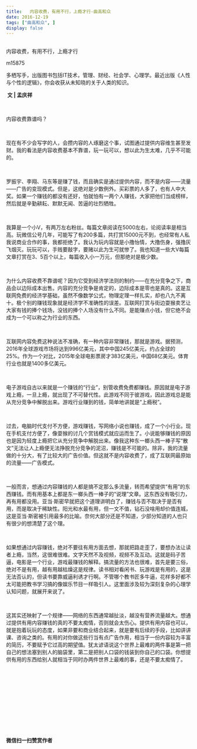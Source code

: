 ```yaml
---
title:   内容收费，有用不行，上瘾才行-曲高和众
date: 2016-12-19
tags: ["曲高和众", ]
display: false
---
```



## 



内容收费，有用不行，上瘾才行




m15875




多栖写手，出版图书包括IT技术，管理、财经、社会学、心理学。最近出版《人性与个性的逻辑》，你会收获从未知晓的关于人类的知识。


**&nbsp;文 | 孟庆祥**

&nbsp;

内容收费靠谱吗？

&nbsp;

现在有不少会写字的人，会攒内容的人琢磨这个事，试图通过提供内容维生甚至发财。我的看法是内容收费基本不靠谱，玩一玩可以，想以此为生太难，几乎不可能的。

&nbsp;

罗振宇、李翔、马东等是赚了钱，而且确实是通过提供内容，而不是内容——流量——广告的变现模式。但是，这绝对是少数例外。买彩票的人多了，也有人中大奖。如果一个赚钱的都没有还好，怕就怕有一两个人赚钱，大家把他们当成榜样，然后就是辛勤耕耘、默默无闻、苦逼的壮烈牺牲。

&nbsp;

我算是一个小V，有两万左右粉丝。每篇文章阅读在5000左右，论阅读率是相当高。玩微信公号几年，可能写了有200多篇，共打赏15000元不到，也经常有人私我说商业合作的事，我都拒绝了。我认为玩内容就是小撸怡情，大撸伤身，强撸灰飞烟灭。玩玩可以，手贱要敲字，要赌以此为生可就惨了。我也知道一些大V每篇文章打赏在3、5百个以上，每篇收入小一万元，但那绝对是极少数。

&nbsp;

为什么内容收费不靠谱呢？因为它受到经济学法则的制约——在充分竞争之下，商品会以边际成本出售。内容的充分竞争是肯定的，边际成本是零也是真的。这是互联网免费的经济学基础，虽然不像数学公式，物理定理一样扎实，却也八九不离十。极个别的赚钱现象就是经济学不准确性的误差。互联网打赏与街边耍猴卖艺让大家有钱的捧个钱场，没钱的捧个人场没有什么不同。是能赚点小钱，但它绝不会成为一个可以称之为行业的东西。

&nbsp;

互联网内容免费这种说法不准确，有一种内容非常赚钱，那就是游戏。据预测，2016年全球游戏市场将达到996亿美元，其中中国245亿美元，约占全球的25%。作为一个对比，2015年全球电影票房才383亿美元，中国68亿美元。体育行业也就是1400多亿美元。

&nbsp;

电子游戏自古以来就是一个赚钱的“行业”，别管收费免费都赚钱。原因就是电子游戏上瘾，一旦上瘾，就出现了不可替代性。此游戏不同于彼游戏，因此游戏总是能从充分竞争中解脱出来。游戏行业赚到的钱，简单地讲就是“上瘾税”。

&nbsp;

过去，电脑时代支付不方便，游戏赚钱，写网络小说也赚钱，成了一个小行业。现在手机支付方便了，像耍猴的讨几个赏钱模式就应运而生了。小说能够赚钱的原因也是因为轻度上瘾把它从充分竞争中解脱出来。像我这种东一榔头西一棒子写“散文”无法让人上瘾便无法挣脱充分竞争的泥沼，赚钱是不可能的。除非，我的流量做的十分大，有了比较大的广告价值。但这就不是内容收费了，成了互联网最原始的流量——广告模式。

&nbsp;

一般而言，想通过内容赚钱的人都是搞不定那么多流量，转而希望提供“有用”的东西赚钱。而有用基本上都是东一榔头西一棒子的“说理”文章。这东西没有吸引力，再有用都没用。亚当·斯密早就把这个道理讲明白了，赚钱与否不取决于是否有用，而是取决于稀缺性。阳光和水最有用，但一文不值，钻石没啥用却价值连城，这是亚当·斯密被引用最多的比喻。奈何大部分还是不知道，少部分知道的人也只有很少的想清楚了这个理。

&nbsp;

如果想通过内容赚钱，绝对不要往有用方面去想，那就把路走歪了，要想办法让读者上瘾，当然，这很难很难。文字天然不及视频，视频不及互动。这就是码子苦逼，电影是一个行业，游戏最赚钱的解释。搞流量的方法也很难，首先是要三俗，绝对不是有用，越有用越枯燥这是规律。读书相对看闲书、玩游戏是有用的，这是无法否认的，但读书要靠威逼利诱才行啊。不管哪个教书匠多牛逼，花样多好都不太可能把教书学习搞的像娱乐节目一样吸引人。这里面涉及较为深刻复杂的心理学认知问题，就展开来说了。

&nbsp;

这其实还映射了一个规律——网络的东西通常越扯淡，越没有营养流量越大。想通过提供有用内容赚钱的真的不要太痴情，否则就会太伤心。提供有用内容也可以，就是抱着玩玩的态度，如果非要和商业结合起来，就是要有后续的手段，比如讲讲课、咨询之类的。有用的对你做这些行当有点广告作用，相当于一份内容较为丰富的简历，不要赋予它过高的期望值。犹太谚语说这个世界上最难的两件事是第一把自己的想法塞到别人的脑袋里，第二是把别人口袋的钱装到你自己的口袋。你想提供有用的东西给别人就相当于同时办两件世界上最难的事，还是不要太痴情了。

&nbsp;

&nbsp;

&nbsp;

&nbsp;

&nbsp;

&nbsp;




**微信扫一扫赞赏作者**